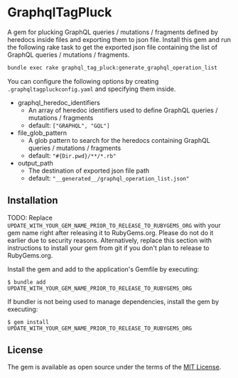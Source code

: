 # GraphqlTagPluck

A gem for plucking GraphQL queries / mutations / fragments defined by heredocs inside files and exporting them to json file.
Install this gem and run the following rake task to get the exported json file containing the list of GraphQL queries / mutations / fragments.

```sh
bundle exec rake graphql_tag_pluck:generate_graphql_operation_list
```

You can configure the following options by creating `.graphqltagpluckconfig.yaml` and specifying them inside.

- graphql_heredoc_identifiers
  - An array of heredoc identifiers used to define GraphQL queries / mutations / fragments
  - default: `["GRAPHQL", "GQL"]`
- file_glob_pattern
  - A glob pattern to search for the heredocs containing GraphQL queries / mutations / fragments
  - default: `"#{Dir.pwd}/**/*.rb"`
- output_path
  - The destination of exported json file path
  - default: `"__generated__/graphql_operation_list.json"`

## Installation

TODO: Replace `UPDATE_WITH_YOUR_GEM_NAME_PRIOR_TO_RELEASE_TO_RUBYGEMS_ORG` with your gem name right after releasing it to RubyGems.org. Please do not do it earlier due to security reasons. Alternatively, replace this section with instructions to install your gem from git if you don't plan to release to RubyGems.org.

Install the gem and add to the application's Gemfile by executing:

    $ bundle add UPDATE_WITH_YOUR_GEM_NAME_PRIOR_TO_RELEASE_TO_RUBYGEMS_ORG

If bundler is not being used to manage dependencies, install the gem by executing:

    $ gem install UPDATE_WITH_YOUR_GEM_NAME_PRIOR_TO_RELEASE_TO_RUBYGEMS_ORG

## License

The gem is available as open source under the terms of the [MIT License](https://opensource.org/licenses/MIT).

